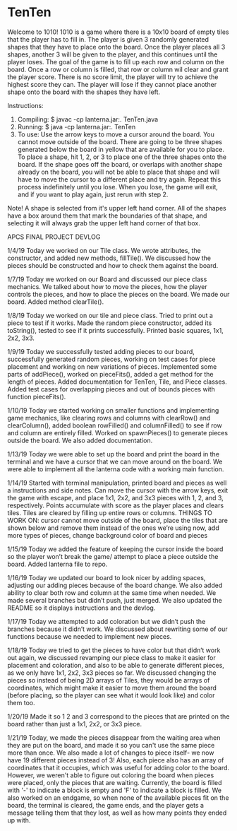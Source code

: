# TenTen

Welcome to 1010!
1010 is a game where there is a 10x10 board of empty tiles that the player has to fill in. The player is given 3 randomly generated shapes that they have to place onto the board. Once the player places all 3 shapes, another 3 will be given to the player, and this continues until the player loses. The goal of the game is to fill up each row and column on the board. Once a row or column is filled, that row or column wil clear and grant the player score. There is no score limit, the player will try to achieve the highest score they can. The player will lose if they cannot place another shape onto the board with the shapes they have left. 


Instructions: 
1. Compiling:
  $ javac -cp lanterna.jar:. TenTen.java
2. Running:
  $ java -cp lanterna.jar:. TenTen
3. To use:
	Use the arrow keys to move a cursor around the board. You cannot move outside of the board.
	There are going to be three shapes generated below the board in yellow that are available for you to place. To place a shape, hit 1, 2, or 3 to place one of the three shapes onto the board. If the shape goes off the board, or overlaps with another shape already on the board, you will not be able to place that shape and will have to move the cursor to a different place and try again.
  Repeat this process indefinitely until you lose. When you lose, the game will exit, and if you want to play again, just rerun with step 2.
  
  Note! A shape is selected from it's upper left hand corner. All of the shapes have a box around them that mark the boundaries of that shape, and selecting it will always grab the upper left hand corner of that box.
  
APCS FINAL PROJECT DEVLOG

1/4/19
Today we worked on our Tile class. We wrote attributes, the constructor, and added new methods, fillTile(). We discussed how the pieces should be constructed and how to check them against the board.

1/7/19
Today we worked on our Board and discussed our piece class mechanics. We talked about how to move the pieces, how the player controls the pieces, and how to place the pieces on the board. We made our board. Added method clearTile().

1/8/19
Today we worked on our tile and piece class. Tried to print out a piece to test if it works. Made the random piece constructor, added its toString(), tested to see if it prints successfully. Printed basic squares, 1x1, 2x2, 3x3.

1/9/19
Today we successfully tested adding pieces to our board, successfully generated random pieces, working on test cases for piece placement and working on new variations of pieces.  Implemented some parts of addPiece(), worked on pieceFits(), added a get method for the length of pieces. Added documentation for TenTen, Tile, and Piece classes. Added test cases for overlapping pieces and out of bounds pieces with function pieceFits().

1/10/19
Today we started working on smaller functions and implementing game mechanics, like clearing rows and columns with clearRow() and clearColumn(), added boolean rowFilled() and columnFilled() to see if row and column are entirely filled. Worked on spawnPieces() to generate pieces outside the board. We also added documentation. 

1/13/19
Today we were able to set up the board and print the board in the terminal and we have a cursor that we can move around on the board. We were able to implement all the lanterna code with a working main function. 

1/14/19
Started with terminal manipulation, printed board and pieces as well a instructions and side notes. Can move the cursor with the arrow keys, exit the game with escape, and place 1x1, 2x2, and 3x3 pieces with 1, 2, and 3, respectively. Points accumulate with score as the player places and clears tiles. Tiles are cleared by filling up entire rows or columns. THINGS TO WORK ON: cursor cannot move outside of the board, place the tiles that are shown below and remove them instead of the ones we’re using now, add more types of pieces, change background color of board and pieces

1/15/19
Today we added the feature of keeping the cursor inside the board so the player won’t break the game/ attempt to place a piece outside the board. Added lanterna file to repo. 

1/16/19
Today we updated our board to look nicer by adding spaces, adjusting our adding pieces because of the board change. We also added ability to clear both row and column at the same time when needed. We made several branches but didn’t push, just merged. We also updated the README so it displays instructions and the devlog.

1/17/19
Today we attempted to add coloration but we didn’t push the branches because it didn’t work. We discussed about rewriting some of our functions because we needed to implement new pieces.

1/18/19
Today we tried to get the pieces to have color but that didn’t work out again, we discussed revamping our piece class to make it easier for placement and coloration, and also to be able to generate different pieces, as we only have 1x1, 2x2, 3x3 pieces so far. We discussed changing the pieces so instead of being 2D arrays of Tiles, they would be arrays of coordinates, which might make it easier to move them around the board (before placing, so the player can see what it would look like) and color them too.

1/20/19
Made it so 1 2 and 3 correspond to the pieces that are printed on the board rather than just a 1x1, 2x2, or 3x3 piece.

1/21/19
Today, we made the pieces disappear from the waiting area when they are put on the board, and made it so you can't use the same piece more than once. We also made a lot of changes to piece itself- we now have 19 different pieces instead of 3! Also, each piece also has an array of coordinates that it occupies, which was useful for adding color to the board. However, we weren't able to figure out coloring the board when pieces were placed, only the pieces that are waiting. Currently, the board is filled with '-' to indicate a block is empty and 'F' to indicate a block is filled. We also worked on an endgame, so when none of the available pieces fit on the board, the terminal is cleared, the game ends, and the player gets a message telling them that they lost, as well as how many points they ended up with.
